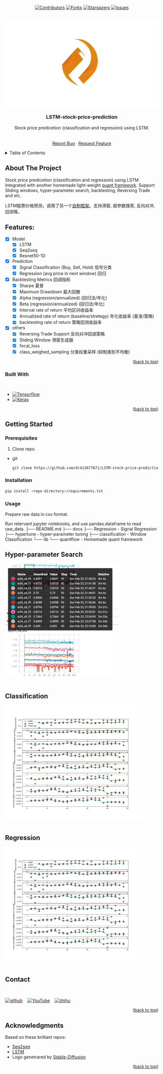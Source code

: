 
<a name="readme-top"></a>

<div align="center">

[![Contributors][contributors-shield]][contributors-url]
[![Forks][forks-shield]][forks-url]
[![Stargazers][stars-shield]][stars-url]
[![Issues][issues-shield]][issues-url]

</div>
<!-- [![MIT License][license-shield]][license-url]
[![LinkedIn][linkedin-shield]][linkedin-url] -->



<!-- PROJECT LOGO -->
<br />
<div align="center">
  <a href="https://github.com/dr413677671/LSTM-stock-price-prediction">
    <img src="docs/logo.png" alt="Logo" >
    <!-- width="206.25" height="131.25" -->
  </a>

  <h3 align="center">LSTM-stock-price-prediction</h3>
  <p align="center">
    Stock price predicetion (classification and regression) using LSTM.
    <br />
    <!-- <a href="https://github.com/dr413677671/LSTM-stock-price-prediction/README.md"><strong>Play it »</strong></a> -->
    <br />
    <br />
    <!-- <a href="https://github.com/dr413677671/LSTM-stock-price-prediction/README.md">Explore the docs</a>
    · -->
    <a href="https://github.com/dr413677671/LSTM-stock-price-prediction/issues">Report Bug</a>
    ·
    <a href="https://github.com/dr413677671/LSTM-stock-price-prediction/issues">Request Feature</a>
  </p>
</div>



<!-- TABLE OF CONTENTS -->
<details>
  <summary>Table of Contents</summary>
  <ol>
    <li>
      <a href="#about-the-project">About The Project</a>
      <!-- <ul>
        <li><a href="#built-with">Built With</a></li>
      </ul> -->
    </li>
    <li>
      <a href="#getting-started">Getting Started</a>
        <ul>
        <li><a href="#Prerequisites">Prerequisites</a></li>
        <li><a href="#Installation">Installation</a></li>
        <li><a href="#Usage">Usage</a></li>
      </ul>
    </li>
    <li><a href="#hyper-parameter-search">Hyper-parameter Search</a></li>
    <li><a href="#classification">Classification</a></li>
    <li><a href="#regression">Regression</a></li>
    <li><a href="#acknowledgments">Acknowledgments</a></li>
  </ol>
</details>



<!-- ABOUT THE PROJECT -->

<!-- <div align=center>
<img src='./assets/screenshot.JPG'>
</div> -->

## About The Project

Stock price predicetion (classification and regression) using LSTM. Integrated with another homemade light-weight [quant framework](https://github.com/dr413677671/Quantflow). Support Sliding windows, hyper-parameter search, backtesting, Reversing Trade and etc. 

LSTM股票价格预测，调用了另一个[自制框架](https://github.com/dr413677671/Quantflow)。支持滑窗, 超参数搜索, 反向对冲, 回测等。

## Features:
- [x] Model
    - [x] LSTM
    - [x] Seq2seq
    - [x] Resnet50-1D
- [x] Prediction
    - [x] Signal Classification (Buy, Sell, Hold) 信号分类
    - [x] Regression (avg price in next window) 回归
- [x] Backtesting Metrics 回调指标
    - [x] Sharpe 夏普
    - [x] Maximum Drawdown 最大回撤
    - [x] Alpha (regression/annualized) (回归法/年化)
    - [x] Beta (regression/annualized) (回归法/年化)
    - [x] Interval rate of return 平均区间收益率
    - [x] Annualized rate of return (baseline/stretegy) 年化收益率 (基准/策略)
    - [x] backtesting rate of return 策略回测收益率
- [x] others
    - [x] Reversing Trade Support 反向对冲回调策略
    - [x] Sliding Window 滑窗生成器
    - [x] focal_loss
    - [x] class_weighed_sampling 分类权重采样 (抑制类别不均衡)

<p align="right">(<a href="#readme-top">back to top</a>)</p>

### Built With
<br>

<!-- * [![Python][python-img]][python-url] -->
* [![Tensorflow][Tensorflow]][Tensorflow-url]
* [![Keras][Keras]][Keras-url]

<p align="right">(<a href="#readme-top">back to top</a>)</p>

<!-- GETTING STARTED -->
## Getting Started


### Prerequisites

1) Clone repo.
* git
  ```sh
  git clone https://github.com/dr413677671/LSTM-stock-price-prediction.git
  ```

### Installation

  ```sh
  pip install <repo-directory>/requirements.txt
  ```

### Usage

Prepare raw data in csv format. 

Run relervant jupyter notebooks, and use pandas.dataframe to read raw_data.
├── README.md
├── docs 
├── Regression - Signal Regression 
├── hypertune - hyper-parameter tuning
├── classification - Window Classification
└── lib 
    └── quantflow - Homemade quant framework

## Hyper-parameter Search

<div align=left>
<img src='./docs/grid-search.png' width=372 height=372>
</div>
<br>

## Classification

<div align=left>
<img src='./docs/result_classification.png' width=450 height=372>
</div>
<br>

## Regression

<div align=left>
<img src='./docs/result_classification.png' width=450 height=372>
</div>
<br>

<!-- CONTACT -->
## Contact
<br>

[<img src='https://cdn.jsdelivr.net/npm/simple-icons@3.0.1/icons/github.svg' alt='github' margin='10px' height='40'>](https://github.com/https://github.com/dr413677671) &nbsp;&nbsp; [<img src='https://cdn.jsdelivr.net/npm/simple-icons@3.0.1/icons/youtube.svg' alt='YouTube' height='40'>](https://www.youtube.com/channel/https://www.youtube.com/@randuan9718/videos) &nbsp;&nbsp; [<img src='https://cdn.jsdelivr.net/npm/simple-icons@3.0.1/icons/zhihu.svg' alt='zhihu' height='40'>](https://www.zhihu.com/people/kumonoue)  

<p align="right">(<a href="#readme-top">back to top</a>)</p>



<!-- ACKNOWLEDGMENTS -->
## Acknowledgments
Based on these brilliant repos:
* [Seq2seq](https://github.com/google/seq2seq)
* [LSTM](https://www.tensorflow.org/api_docs/python/tf/keras/layers/LSTM)
* Logo genetrared by [Stable-Diffusion](https://github.com/CompVis/stable-diffusion)

<p align="right">(<a href="#readme-top">back to top</a>)</p>


<!-- MARKDOWN LINKS & IMAGES -->
<!-- https://www.markdownguide.org/basic-syntax/#reference-style-links -->
[contributors-shield]: https://img.shields.io/github/contributors/dr413677671/LSTM-stock-price-prediction.svg?style=for-the-badge
[contributors-url]: https://github.com/dr413677671/LSTM-stock-price-prediction/graphs/contributors
[forks-shield]: https://img.shields.io/github/forks/dr413677671/LSTM-stock-price-prediction.svg?style=for-the-badge
[forks-url]: https://github.com/dr413677671/LSTM-stock-price-prediction/network/members
[stars-shield]: https://img.shields.io/github/stars/dr413677671/LSTM-stock-price-prediction.svg?style=for-the-badge
[stars-url]: https://github.com/dr413677671/LSTM-stock-price-prediction/stargazers
[issues-shield]: https://img.shields.io/github/issues/dr413677671/LSTM-stock-price-prediction.svg?style=for-the-badge
[issues-url]: https://github.com/dr413677671/LSTM-stock-price-prediction/issues

[python-img]: https://img.shields.io/badge/Python-FFD43B?style=for-the-badge&logo=python&logoColor=blue
[python-url]: https://www.python.org/
[Tensorflow]: https://img.shields.io/badge/TensorFlow-FF6F00?style=for-the-badge&logo=tensorflow&logoColor=white
[Tensorflow-url]: https://github.com/tensorflow/tensorflow
[Keras]: https://img.shields.io/badge/Keras-FF0000?style=for-the-badge&logo=keras&logoColor=white
[Keras-url]: https://github.com/keras-team/keras


<!-- [product-screenshot]: docs/screenshot.JPG -->
